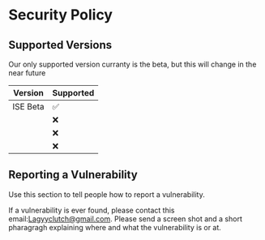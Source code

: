# Security Policy

## Supported Versions

Our only supported version curranty is the beta, but this will change in the near future

| Version | Supported          |
| ------- | ------------------ |
| ISE Beta| :white_check_mark: |
|   | :x:                |
|   | :x: |
|   | :x:                |

## Reporting a Vulnerability

Use this section to tell people how to report a vulnerability.

If a vulnerability is ever found, please contact this email:Lagyyclutch@gmail.com.
Please send a screen shot and a short pharagragh explaining where and what the vulnerability is or at. 
